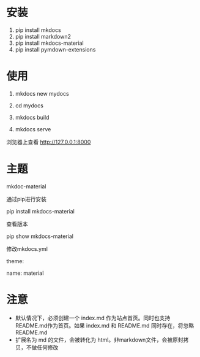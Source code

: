 # 安装

1. pip install mkdocs
2. pip install markdown2
3. pip install mkdocs-material
4. pip install pymdown-extensions

# 使用

1. mkdocs new mydocs

2. cd mydocs

3. mkdocs build

4. mkdocs serve

浏览器上查看 http://127.0.0.1:8000

# 主题

mkdoc-material

通过pip进行安装

pip install mkdocs-material

查看版本

pip show mkdocs-material

修改mkdocs.yml

theme:

name: material

# 注意

* 默认情况下，必须创建一个 index.md 作为站点首页。同时也支持README.md作为首页。如果 index.md 和 README.md 同时存在，将忽略 README.md
* 扩展名为 md 的文件，会被转化为 html。非markdown文件，会被原封拷贝，不做任何修改
